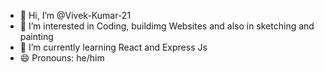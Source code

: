 - 👋 Hi, I’m @Vivek-Kumar-21
- 👀 I’m interested in Coding, buildimg Websites and also in sketching and painting
- 🌱 I’m currently learning React and Express Js
- 😄 Pronouns: he/him

<!---
Vivek-Kumar-21/Vivek-Kumar-21 is a ✨ special ✨ repository because its `README.md` (this file) appears on your GitHub profile.
You can click the Preview link to take a look at your changes.
--->

